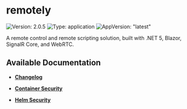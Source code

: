 # remotely

![Version: 2.0.5](https://img.shields.io/badge/Version-2.0.5-informational?style=flat-square) ![Type: application](https://img.shields.io/badge/Type-application-informational?style=flat-square) ![AppVersion: "latest"](https://img.shields.io/badge/AppVersion-"latest"-informational?style=flat-square)

A remote control and remote scripting solution, built with .NET 5, Blazor, SignalR Core, and WebRTC.

## Available Documentation

- [**Changelog**](CHANGELOG)

- [**Container Security**](container-security)

- [**Helm Security**](helm-security)

